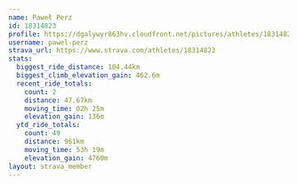 ```yaml
---
name: Paweł Perz
id: 18314823
profile: https://dgalywyr863hv.cloudfront.net/pictures/athletes/18314823/5244308/1/large.jpg
username: pawel-perz
strava_url: https://www.strava.com/athletes/18314823
stats:
  biggest_ride_distance: 104.44km
  biggest_climb_elevation_gain: 462.6m
  recent_ride_totals:
    count: 2
    distance: 47.67km
    moving_time: 02h 25m
    elevation_gain: 136m
  ytd_ride_totals:
    count: 49
    distance: 961km
    moving_time: 53h 19m
    elevation_gain: 4760m
layout: strava_member
--- 
```

